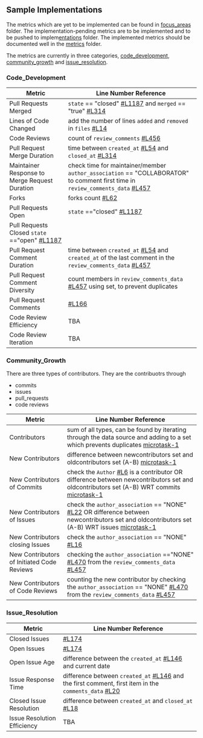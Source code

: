 ## Sample Implementations

The metrics which are yet to be implemented can be found in [focus_areas](https://github.com/chaoss/wg-gmd/blob/master/focus_areas/) folder. The implementation-pending metrics are to be implemented and to be pushed to implem[entations](https://github.com/chaoss/wg-gmd/blob/master/implementations/) folder. The implemented metrics should be documented well in the [metrics](https://github.com/chaoss/wg-gmd/blob/master/metrics) folder.

The metrics are currently in three categories, [code_development](https://github.com/chaoss/wg-gmd/blob/master/focus_areas/code_development.md), [community_growth](https://github.com/chaoss/wg-gmd/blob/master/focus_areas/community_growth.md) and [issue_resolution](https://github.com/chaoss/wg-gmd/blob/master/focus_areas/issue_resolution.md). 

### Code_Development

| Metric | Line Number Reference |
| --- | --- |
| Pull Requests Merged | `state` == "closed" [#L1187] and `merged` == "true" [#L314] |
| Lines of Code Changed | add the number of lines `added` and `removed` in `files` [#L14] |
| Code Reviews | count of `review_comments` [#L456] |
| Pull Request Merge Duration | time between `created_at` [#L54] and `closed_at` [#L314] |
| Maintainer Response to Merge Request Duration | check time for maintainer/member `author_association` == "COLLABORATOR" to comment first time in `review_comments_data` [#L457] |
| Forks | forks count [#L62] |
| Pull Requests Open | `state`  =="closed" [#L1187] |
| Pull Requests Closed `state` =="open" [#L1187] |
| Pull Request Comment Duration | time between `created_at` [#L54] and `created_at` of the last comment in the `review_comments_data` [#L457] |
| Pull Request Comment Diversity | count members in  `review_comments_data` [#L457] using set, to prevent duplicates |
| Pull Request Comments | [#L166] |
| Code Review Efficiency | TBA |
| Code Review Iteration | TBA |

### Community_Growth

There are three types of contributors. They are the contribuotrs through 
- commits
- issues
- pull_requests
- code reviews

| Metric | Line Number Reference |
| --- | --- |
| Contributors | sum of all types, can be found by iterating through the data source and adding to a set which prevents duplicates [microtask-1] |
| New Contributors | difference between newcontributors set and oldcontributors set (A-B) [microtask-1] |
| New Contributors of Commits | check the `Author` [#L6] is a contributor OR difference between newcontributors set and oldcontributors set (A-B) WRT commits [microtask-1] |
| New Contributors of Issues | check the `author_association` == "NONE" [#L22] OR difference between newcontributors set and oldcontributors set (A-B) WRT issues [microtask-1] |
| New Contributors closing Issues | check the `author_association` == "NONE" [#L16] |
| New Contributors of Initiated Code Reviews | checking the `author_association` =="NONE" [#L470] from the `review_comments_data` [#L457] |
| New Contributors of Code Reviews | counting the new contributor by checking the `author_association` == "NONE" [#L470] from the `review_comments_data` [#L457] |

### Issue_Resolution

| Metric | Line Number Reference |
| --- | --- |
| Closed Issues | [#L174] |
| Open Issues | [#L174] |
| Open Issue Age | difference between the  `created_at` [#L146] and current date |
| Issue Response Time | difference between `created_at` [#L146] and the first comment, first item in the `comments_data` [#L20] |
| Closed Issue Resolution | difference between `created_at`  and `closed_at` [#L18] |
| Issue Resolution Efficiency | TBA |

<!--LINK REFERENCES-->

[microtask-1]: https://github.com/vchrombie/chaoss-microtasks/tree/master/microtask-1

<!--ISSUE STRUCTURE-->
[#L16]: https://github.com/vchrombie/chaoss-microtasks/blob/master/microtask-6/issue-structure.json#L16
[#L18]: https://github.com/vchrombie/chaoss-microtasks/blob/master/microtask-6/issue-structure.json#L18
[#L20]: https://github.com/vchrombie/chaoss-microtasks/blob/master/microtask-6/issue-structure.json#L20
[#L22]: https://github.com/vchrombie/chaoss-microtasks/blob/master/microtask-6/issue-structure.json#L22
[#L146]: https://github.com/vchrombie/chaoss-microtasks/blob/master/microtask-6/issue-structure.json#L146
[#L174]: https://github.com/vchrombie/chaoss-microtasks/blob/master/microtask-6/issue-structure.json#L174

<!--PULL REQUEST STRUCTURE-->
[#L37]: https://github.com/vchrombie/chaoss-microtasks/blob/master/microtask-6/pr-structure.json#L37
[#L54]: https://github.com/vchrombie/chaoss-microtasks/blob/master/microtask-6/pr-structure.json#L54
[#L166]: https://github.com/vchrombie/chaoss-microtasks/blob/master/microtask-6/pr-structure.json#L166
[#L456]: https://github.com/vchrombie/chaoss-microtasks/blob/master/microtask-6/pr-structure.json#L456
[#L457]: https://github.com/vchrombie/chaoss-microtasks/blob/master/microtask-6/pr-structure.json#L457
[#L470]: https://github.com/vchrombie/chaoss-microtasks/blob/master/microtask-6/pr-structure.json#L470
[#L1212]: https://github.com/vchrombie/chaoss-microtasks/blob/master/microtask-6/pr-structure.json#L1212
[#L314]: https://github.com/vchrombie/chaoss-microtasks/blob/master/microtask-6/pr-structure.json#L314
[#L315]: https://github.com/vchrombie/chaoss-microtasks/blob/master/microtask-6/pr-structure.json#L315
[#L1187]: https://github.com/vchrombie/chaoss-microtasks/blob/master/microtask-6/pr-structure.json#L1187
[#L62]: https://github.com/vchrombie/chaoss-microtasks/blob/master/microtask-6/pr-structure.json#L62

<!--COMMIT STRUCTURE-->
[#L6]: https://github.com/vchrombie/chaoss-microtasks/blob/master/microtask-6/commit-sructure.json#L6
[#L14]: https://github.com/vchrombie/chaoss-microtasks/blob/master/microtask-6/commit-sructure.json#L14
